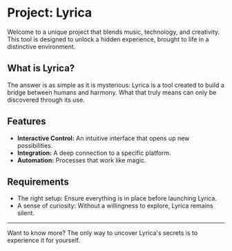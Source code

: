 # Project: Lyrica

Welcome to a unique project that blends music, technology, and creativity. This tool is designed to unlock a hidden experience, brought to life in a distinctive environment.

## What is Lyrica?
The answer is as simple as it is mysterious: Lyrica is a tool created to build a bridge between humans and harmony. What that truly means can only be discovered through its use.

## Features
- **Interactive Control:** An intuitive interface that opens up new possibilities.
- **Integration:** A deep connection to a specific platform.
- **Automation:** Processes that work like magic.

## Requirements
- The right setup: Ensure everything is in place before launching Lyrica.
- A sense of curiosity: Without a willingness to explore, Lyrica remains silent.

---

Want to know more? The only way to uncover Lyrica's secrets is to experience it for yourself.
